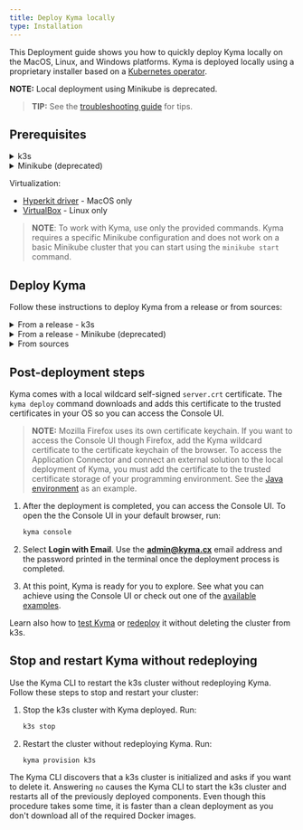 ```yaml
---
title: Deploy Kyma locally
type: Installation
---
```


This Deployment guide shows you how to quickly deploy Kyma locally on the MacOS, Linux, and Windows platforms. Kyma is deployed locally using a proprietary installer based on a [Kubernetes operator](https://coreos.com/operators/).

**NOTE:** Local deployment using Minikube is deprecated.

>**TIP:** See the [troubleshooting guide](#troubleshooting-overview) for tips.

## Prerequisites

<div tabs name="prerequisites" group="deploy-kyma-locally">
  <details>
  <summary label="k3s">
  k3s
  </summary>

- [Kyma CLI](https://github.com/kyma-project/cli)
- [Docker](https://www.docker.com/get-started)
- [k3s](https://k3s.io/) 

</details>
  <details>
  <summary label="minikube-deprecated">
  Minikube (deprecated)
  </summary>

- [Kyma CLI](https://github.com/kyma-project/cli)
- [Docker](https://www.docker.com/get-started)
- [Minikube](https://github.com/kubernetes/minikube) 1.12.2

</details>

Virtualization:

- [Hyperkit driver](https://minikube.sigs.k8s.io/docs/reference/drivers/hyperkit/) - MacOS only
- [VirtualBox](https://www.virtualbox.org/) - Linux only

> **NOTE**: To work with Kyma, use only the provided commands. Kyma requires a specific Minikube configuration and does not work on a basic Minikube cluster that you can start using the `minikube start` command.

## Deploy Kyma

Follow these instructions to deploy Kyma from a release or from sources:

<div tabs name="deploy-kyma" group="deploy-kyma-locally">
  <details>
  <summary label="from-a-release-k3s">
  From a release - k3s
  </summary>

  1. Provision a Kubernetes cluster on k3s. Run:

     ```bash
     kyma provision k3s
     ```

  2. Deploy the latest Kyma release on k3s:
     ```bash
     kyma deploy --profile evaluation
     ```

     >**NOTE:** If you want to deploy a specific release version, go to the [GitHub releases page](https://github.com/kyma-project/kyma/releases) to find out more about available releases. Use the release version as a parameter when calling `kyma deploy --source {KYMA_RELEASE}`.

  </details>
  <details>
  <summary label="from-a-release-minikube">
  From a release - Minikube (deprecated)
  </summary>

  1. Provision a Kubernetes cluster on Minikube. Run:

     ```bash
     kyma provision minikube
     ```

  2. Deploy the latest Kyma release on Minikube:
     ```bash
     kyma deploy
     ```

     >**NOTE:** If you want to deploy a specific release version, go to the [GitHub releases page](https://github.com/kyma-project/kyma/releases) to find out more about available releases. Use the release version as a parameter when calling `kyma deploy --source {KYMA_RELEASE}`.

  </details>
  <details>
  <summary label="from-sources">
  From sources
  </summary>

  1. Open a terminal window and navigate to a space in which you want to store local Kyma sources.

  2. Clone the `Kyma` repository using HTTPS. Run:

     ```bash
     git clone https://github.com/kyma-project/kyma.git
     ```

  3. Provision a Kubernetes cluster on k3s. Run:

     ```bash
     kyma provision k3s
     ```

  4. Deploy Kyma from sources. Run:

     ```bash
     kyma deploy --source local
     ```
     >**NOTE:** By default, the deployment uses sources located under your [GOPATH](https://github.com/golang/go/wiki/GOPATH). If you want to use a specific source folder, use it as a parameter when calling `kyma deploy --source local --src-path {YOUR_KYMA_SOURCE_PATH}`.

   </details>
</div>

## Post-deployment steps

Kyma comes with a local wildcard self-signed `server.crt` certificate. The `kyma deploy` command downloads and adds this certificate to the trusted certificates in your OS so you can access the Console UI.

>**NOTE:** Mozilla Firefox uses its own certificate keychain. If you want to access the Console UI though Firefox, add the Kyma wildcard certificate to the certificate keychain of the browser. To access the Application Connector and connect an external solution to the local deployment of Kyma, you must add the certificate to the trusted certificate storage of your programming environment. See the [Java environment](/components/application-connector#details-access-the-application-connector-on-a-local-kyma-deployment) as an example.

1. After the deployment is completed, you can access the Console UI. To open the the Console UI in your default browser, run:

   ```bash
   kyma console
   ```

2. Select **Login with Email**. Use the **admin@kyma.cx** email address and the password printed in the terminal once the deployment process is completed.

3. At this point, Kyma is ready for you to explore. See what you can achieve using the Console UI or check out one of the [available examples](https://github.com/kyma-project/examples).

Learn also how to [test Kyma](#details-testing-kyma) or [redeploy](#installation-reinstall-kyma) it without deleting the cluster from k3s.

## Stop and restart Kyma without redeploying

Use the Kyma CLI to restart the k3s cluster without redeploying Kyma. Follow these steps to stop and restart your cluster:

1. Stop the k3s cluster with Kyma deployed. Run:

   ```bash
   k3s stop
   ```

2. Restart the cluster without redeploying Kyma. Run:

   ```bash
   kyma provision k3s
   ```

The Kyma CLI discovers that a k3s cluster is initialized and asks if you want to delete it. Answering `no` causes the Kyma CLI to start the k3s cluster and restarts all of the previously deployed components. Even though this procedure takes some time, it is faster than a clean deployment as you don't download all of the required Docker images.
